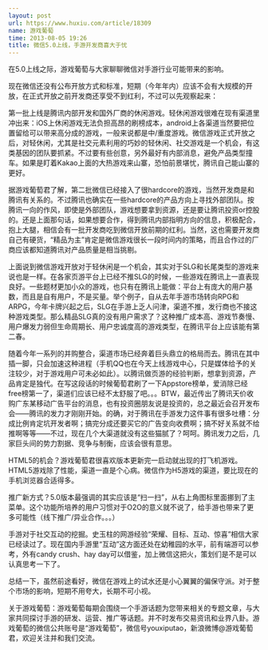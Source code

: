 ```yaml
---
layout: post
url: https://www.huxiu.com/article/18309
name: 游戏葡萄
time: 2013-08-05 19:26
title: 微信5.0上线，手游开发商喜大于忧
---
```

在5.0上线之际，游戏葡萄与大家聊聊微信对手游行业可能带来的影响。

现在微信还没有公布开放方式和标准，短期（今年年内）应该不会有大规模的开放，在正式开放之前开发商还享受不到红利，不过可以先观察起来：

第一批上线是腾讯内部开发和国外厂商的休闲游戏。轻休闲游戏很难在现有渠道里冲出来：iOS上休闲游戏无法负担高昂的刷榜成本，android上各渠道当然要把位置留给可以带来高分成的游戏，一般来说都是中/重度游戏。微信游戏正式开放之后，对轻休闲，尤其是社交元素利用的巧妙的轻休闲、社交游戏是一个机会，有这类基因的团队要抓紧。不过要有些创意，另外最好有内部消息，避免产品类型撞车。如果是盯着Kakao上面的大热游戏来山寨，恐怕前景堪忧，腾讯自己能山寨的更好。

据游戏葡萄君了解，第二批微信已经接入了很hardcore的游戏，当然开发商是和腾讯有关系的。不过腾讯也确实在一些hardcore的产品方向上寻找外部团队。按腾讯一向的作风，即使是外部团队，游戏想要拿到资源，还是要让腾讯投资or控股的。还是上面那句话，如果想要合作，得到腾讯内部指明方向的信息，积极配合，抱上大腿，相信会有一批开发商吃到微信开放前期的红利。当然，这也需要开发商自己有硬货，“精品为主”肯定是微信游戏很长一段时间内的策略，而且合作过的厂商应该都知道腾讯对产品质量是相当挑剔。

上面说到微信游戏开放对于轻休闲是一个机会，其实对于SLG和长尾类型的游戏来说也是一样。在各家页游平台上已经不推SLG的时候，一些游戏在腾讯上一直表现良好。一些题材更加小众的游戏，也只有在腾讯上能做：平台上有庞大的用户基数，而且是自有用户，不是买量。举个例子，自从去年手游市场转向RPG和ARPG，今年卡牌兴起之后，SLG在手游上乏人问津，渠道不推，发行商也不接这种游戏类型。那么精品SLG真的没有用户需求了？这种推广成本高、游戏节奏慢、用户爆发力弱但生命周期长、用户忠诚度高的游戏类型，在腾讯平台上应该能有第二春。

随着今年一系列的并购整合，渠道市场已经奔着巨头鼎立的格局而去。腾讯在其中插一脚，只会加速这种进程（手机QQ也在今天上线游戏中心，只是媒体给予的关注较少，对于游戏用户可未必如此）。以腾讯做页游的经验判断，想拿到资源，产品肯定是独代。在写这段话的时候葡萄君刷了一下Appstore榜单，爱消除已经free榜第一了，渠道们应该已经不太舒服了吧。。。BTW，最近传出了腾讯天价收购广东某移动广告平台的消息，也有投资圈朋友说是投资的，总之最近会召开发布会——腾讯的发力才刚刚开始。的确，对于腾讯在手游发力这件事有很多吐槽：分成比例肯定坑开发者啊；搞完分成还要买它的广告变向收费啊；搞不好关系就不给推啊等等——不过，现在几个大渠道就没有这些猫腻了？呵呵。腾讯发力之后，几家巨头间的势力割据、竞争与制衡，应该会很有意思。

HTML5的机会？游戏葡萄君很喜欢版本更新完一启动就出现的打飞机游戏。HTML5游戏除了性能，渠道一直是个心病。微信作为H5游戏的渠道，要比现在的手机浏览器合适得多。

推广新方式？5.0版本最强调的其实应该是“扫一扫”，从右上角图标里面挪到了主菜单。这个功能所培养的用户习惯对于O2O的意义就不说了，给手游也带来了更多可能性（线下推广/异业合作。。。）

手游对于社交互动的挖掘。史玉柱的网游经验“荣耀、目标、互动、惊喜”相信大家已经读过了。现在国内手游里“互动”这方面还处在幼稚园的水平，前有端游可以参考，外有candy crush、hay day可以借鉴，加上微信这把火，策划们是不是可以认真思考一下了。

总结一下，虽然前途看好，微信在游戏上的试水还是小心翼翼的偏保守派。对于整个市场的影响，短期不用夸大，长期不可小视。

关于游戏葡萄：游戏葡萄每期会围绕一个手游话题为您带来相关的专题文章，与大家共同探讨手游的研发、运营、推广等话题。并不时发布交易资讯和业界八卦。游戏葡萄的微信公共账号是“游戏葡萄”，微信号youxiputao，新浪微博@游戏葡萄君，欢迎关注并和我们交流。

